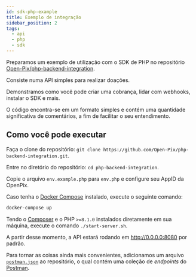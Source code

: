 ```yaml
---
id: sdk-php-example
title: Exemplo de integração
sidebar_position: 2
tags:
  - api
  - php
  - sdk
---
```


Preparamos um exemplo de utilização com o SDK de PHP no repositório [Open-Pix/php-backend-integration](https://github.com/Open-Pix/php-backend-integration).

Consiste numa API simples para realizar doações.

Demonstramos como você pode criar uma cobrança, lidar com webhooks, instalar o SDK e mais.

O código encontra-se em um formato simples e contém uma quantidade significativa de comentários, a fim de facilitar o seu entendimento.

## Como você pode executar

Faça o clone do repositório: `git clone https://github.com/Open-Pix/php-backend-integration.git`.

Entre no diretório do repositório: `cd php-backend-integration`.

Copie o arquivo `env.example.php` para `env.php` e configure seu AppID da OpenPix.

Caso tenha o [Docker Compose](https://docs.docker.com/compose/install/) instalado, execute o seguinte comando:
```bash
docker-compose up
```

Tendo o [Composer](https://getcomposer.org) e o PHP `>=8.1.0` instalados diretamente em sua máquina, execute o comando `./start-server.sh`.

A partir desse momento, a API estará rodando em http://0.0.0.0:8080 por padrão.

Para tornar as coisas ainda mais convenientes, adicionamos um arquivo [`postman.json`](https://github.com/Open-Pix/php-backend-integration/blob/main/postman.json) ao repositório, o qual contém uma coleção de _endpoints_ do [Postman](https://www.postman.com/).